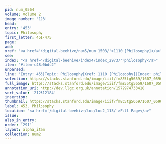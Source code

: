 ```yaml
---
pid: num_0564
volume: Volume 2
image_number: '123'
head:
entry: '453'
topic: Philosophy
first_letter: 451-475
page:
add:
xref: "<a href='/digital-beehive/num5/num_1503/'>1110 [Philosophy]</a>"
see:
index: "<a href='/digital-beehive/index4/index_2973/'>philosophy</a>"
item: "#item-c48b0bdc2"
unparsed:
line: 'Entry: 453|Topic: Philosophy|Xref: 1110 [Philosophy]|Index: philosophy|#item-c48b0bdc2'
selection: https://stacks.stanford.edu/image/iiif/fm855tg5659/1607_0590/335,2184,2967,912/full/0/default.jpg
full_image: https://stacks.stanford.edu/image/iiif/fm855tg5659/1607_0590/full/full/0/default.jpg
annotation_uri: http://dev.llgc.org.uk/annotation/1572974733418
sort_value: '212312184'
insertion:
thumbnail: https://stacks.stanford.edu/image/iiif/fm855tg5659/1607_0590/335,2184,600,180/250,/0/default.jpg
label: 453. Philosophy
location: "<a href='/digital-beehive/toc/toc2_113/'>Full Page</a>"
issue:
also_in_entry:
order: '291'
layout: alpha_item
collection: num2
---
```

